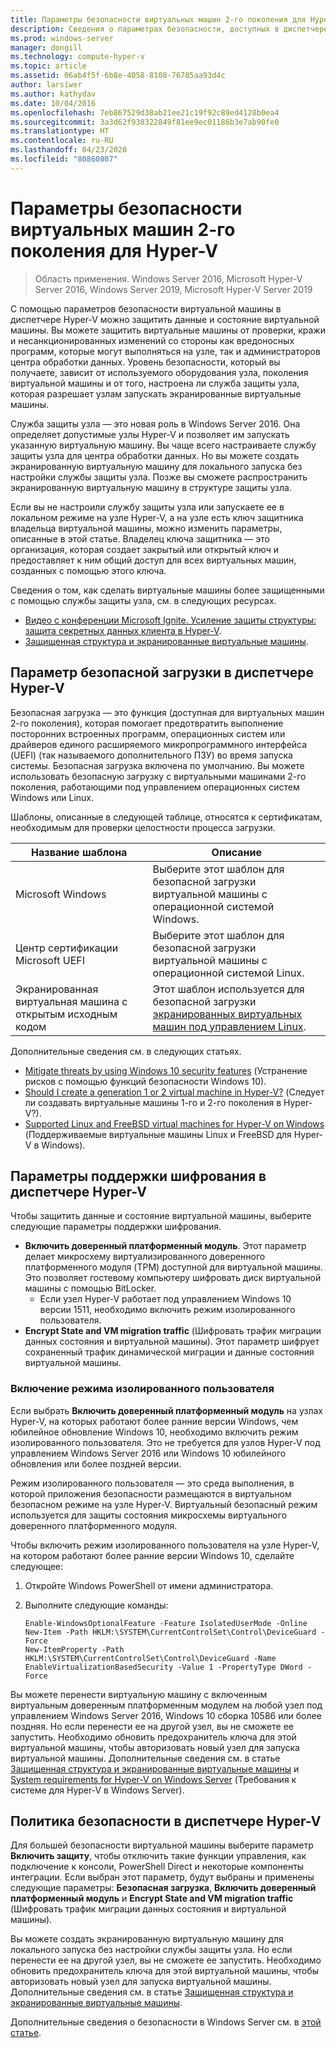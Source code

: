 ```yaml
---
title: Параметры безопасности виртуальных машин 2-го поколения для Hyper-V
description: Сведения о параметрах безопасности, доступных в диспетчере Hyper-V для виртуальных машин 2-го поколения
ms.prod: windows-server
manager: dongill
ms.technology: compute-hyper-v
ms.topic: article
ms.assetid: 06ab4f5f-6b8e-4058-8108-76785aa93d4c
author: larsiwer
ms.author: kathydav
ms.date: 10/04/2016
ms.openlocfilehash: 7eb867529d38ab21ee21c19f92c89ed4128b0ea4
ms.sourcegitcommit: 3a3d62f938322849f81ee9ec01186b3e7ab90fe0
ms.translationtype: HT
ms.contentlocale: ru-RU
ms.lasthandoff: 04/23/2020
ms.locfileid: "80860807"
---
```

# <a name="generation-2-virtual-machine-security-settings-for-hyper-v"></a>Параметры безопасности виртуальных машин 2-го поколения для Hyper-V

>Область применения. Windows Server 2016, Microsoft Hyper-V Server 2016, Windows Server 2019, Microsoft Hyper-V Server 2019

С помощью параметров безопасности виртуальной машины в диспетчере Hyper-V можно защитить данные и состояние виртуальной машины. Вы можете защитить виртуальные машины от проверки, кражи и несанкционированных изменений со стороны как вредоносных программ, которые могут выполняться на узле, так и администраторов центра обработки данных. Уровень безопасности, который вы получаете, зависит от используемого оборудования узла, поколения виртуальной машины и от того, настроена ли служба защиты узла, которая разрешает узлам запускать экранированные виртуальные машины.  

Служба защиты узла — это новая роль в Windows Server 2016. Она определяет допустимые узлы Hyper-V и позволяет им запускать указанную виртуальную машину. Вы чаще всего настраиваете службу защиты узла для центра обработки данных. Но вы можете создать экранированную виртуальную машину для локального запуска без настройки службы защиты узла. Позже вы сможете распространить экранированную виртуальную машину в структуре защиты узла.  

Если вы не настроили службу защиты узла или запускаете ее в локальном режиме на узле Hyper-V, а на узле есть ключ защитника владельца виртуальной машины, можно изменить параметры, описанные в этой статье.   Владелец ключа защитника — это организация, которая создает закрытый или открытый ключ и предоставляет к ним общий доступ для всех виртуальных машин, созданных с помощью этого ключа.  

Сведения о том, как сделать виртуальные машины более защищенными с помощью службы защиты узла, см. в следующих ресурсах.  

- [Видео с конференции Microsoft Ignite. Усиление защиты структуры: защита секретных данных клиента в Hyper-V](https://go.microsoft.com/fwlink/?LinkId=746379).
- [Защищенная структура и экранированные виртуальные машины](https://go.microsoft.com/fwlink/?LinkId=746381).

## <a name="secure-boot-setting-in-hyper-v-manager"></a>Параметр безопасной загрузки в диспетчере Hyper-V  

Безопасная загрузка — это функция (доступная для виртуальных машин 2-го поколения), которая помогает предотвратить выполнение посторонних встроенных программ, операционных систем или драйверов единого расширяемого микропрограммного интерфейса (UEFI) (так называемого дополнительного ПЗУ) во время запуска системы. Безопасная загрузка включена по умолчанию. Вы можете использовать безопасную загрузку с виртуальными машинами 2-го поколения, работающими под управлением операционных систем Windows или Linux.  

Шаблоны, описанные в следующей таблице, относятся к сертификатам, необходимым для проверки целостности процесса загрузки.  

|Название шаблона|Описание|  
|-----------------|---------------|  
|Microsoft Windows|Выберите этот шаблон для безопасной загрузки виртуальной машины с операционной системой Windows.|  
|Центр сертификации Microsoft UEFI|Выберите этот шаблон для безопасной загрузки виртуальной машины с операционной системой Linux.|  
|Экранированная виртуальная машина с открытым исходным кодом|Этот шаблон используется для безопасной загрузки [экранированных виртуальных машин под управлением Linux](https://docs.microsoft.com/windows-server/security/guarded-fabric-shielded-vm/guarded-fabric-create-a-linux-shielded-vm-template).|

Дополнительные сведения см. в следующих статьях.  

- [Mitigate threats by using Windows 10 security features](https://docs.microsoft.com/windows/security/threat-protection/overview-of-threat-mitigations-in-windows-10) (Устранение рисков с помощью функций безопасности Windows 10).  
- [Should I create a generation 1 or 2 virtual machine in Hyper-V?](../plan/Should-I-create-a-generation-1-or-2-virtual-machine-in-Hyper-V.md) (Следует ли создавать виртуальные машины 1-го и 2-го поколения в Hyper-V?).  
- [Supported Linux and FreeBSD virtual machines for Hyper-V on Windows](../Supported-Linux-and-FreeBSD-virtual-machines-for-Hyper-V-on-Windows.md) (Поддерживаемые виртуальные машины Linux и FreeBSD для Hyper-V в Windows).  

## <a name="encryption-support-settings-in-hyper-v-manager"></a>Параметры поддержки шифрования в диспетчере Hyper-V

Чтобы защитить данные и состояние виртуальной машины, выберите следующие параметры поддержки шифрования.  

- **Включить доверенный платформенный модуль**. Этот параметр делает микросхему виртуализированного доверенного платформенного модуля (TPM) доступной для виртуальной машины. Это позволяет гостевому компьютеру шифровать диск виртуальной машины с помощью BitLocker.
  - Если узел Hyper-V работает под управлением Windows 10 версии 1511, необходимо включить режим изолированного пользователя. 
- **Encrypt State and VM migration traffic** (Шифровать трафик миграции данных состояния и виртуальной машины). Этот параметр шифрует сохраненный трафик динамической миграции и данные состояния виртуальной машины.

### <a name="enable-isolated-user-mode"></a>Включение режима изолированного пользователя

Если выбрать **Включить доверенный платформенный модуль** на узлах Hyper-V, на которых работают более ранние версии Windows, чем юбилейное обновление Windows 10, необходимо включить режим изолированного пользователя. Это не требуется для узлов Hyper-V под управлением Windows Server 2016 или Windows 10 юбилейного обновления или более поздней версии.

Режим изолированного пользователя — это среда выполнения, в которой приложения безопасности размещаются в виртуальном безопасном режиме на узле Hyper-V. Виртуальный безопасный режим используется для защиты состояния микросхемы виртуального доверенного платформенного модуля.  

Чтобы включить режим изолированного пользователя на узле Hyper-V, на котором работают более ранние версии Windows 10, сделайте следующее:  

1.  Откройте Windows PowerShell от имени администратора.  

2.  Выполните следующие команды:  

    ```  
    Enable-WindowsOptionalFeature -Feature IsolatedUserMode -Online  
    New-Item -Path HKLM:\SYSTEM\CurrentControlSet\Control\DeviceGuard -Force  
    New-ItemProperty -Path HKLM:\SYSTEM\CurrentControlSet\Control\DeviceGuard -Name EnableVirtualizationBasedSecurity -Value 1 -PropertyType DWord -Force  

    ```  

Вы можете перенести виртуальную машину с включенным виртуальным доверенным платформенным модулем на любой узел под управлением Windows Server 2016, Windows 10 сборка 10586 или более поздняя. Но если перенести ее на другой узел, вы не сможете ее запустить. Необходимо обновить предохранитель ключа для этой виртуальной машины, чтобы авторизовать новый узел для запуска виртуальной машины. Дополнительные сведения см. в статье [Защищенная структура и экранированные виртуальные машины](https://go.microsoft.com/fwlink/?LinkId=746381) и [System requirements for Hyper-V on Windows Server](../System-requirements-for-Hyper-V-on-Windows.md) (Требования к системе для Hyper-V в Windows Server).  

## <a name="security-policy-in-hyper-v-manager"></a>Политика безопасности в диспетчере Hyper-V  
Для большей безопасности виртуальной машины выберите параметр **Включить защиту**, чтобы отключить такие функции управления, как подключение к консоли, PowerShell Direct и некоторые компоненты интеграции. Если выбран этот параметр, будут выбраны и применены следующие параметры: **Безопасная загрузка**, **Включить доверенный платформенный модуль** и **Encrypt State and VM migration traffic** (Шифровать трафик миграции данных состояния и виртуальной машины).   

Вы можете создать экранированную виртуальную машину для локального запуска без настройки службы защиты узла. Но если перенести ее на другой узел, вы не сможете ее запустить. Необходимо обновить предохранитель ключа для этой виртуальной машины, чтобы авторизовать новый узел для запуска виртуальной машины. Дополнительные сведения см. в статье [Защищенная структура и экранированные виртуальные машины](https://go.microsoft.com/fwlink/?LinkId=746381).  

Дополнительные сведения о безопасности в Windows Server см. в [этой статье](../../../security/Security-and-Assurance.md).  
